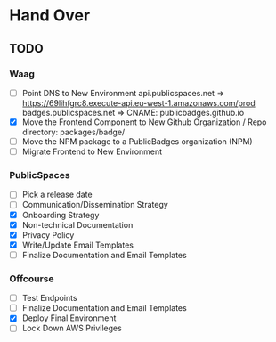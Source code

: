 # Hand Over

##  TODO

### Waag

- [ ] Point DNS to New Environment
      api.publicspaces.net => https://69lihfgrc8.execute-api.eu-west-1.amazonaws.com/prod
      badges.publicspaces.net => CNAME: publicbadges.github.io
- [x] Move the Frontend Component to New Github Organization / Repo
      directory: packages/badge/
- [ ] Move the NPM package to a PublicBadges organization (NPM)
- [ ] Migrate Frontend to New Environment

### PublicSpaces

- [ ] Pick a release date
- [ ] Communication/Dissemination Strategy
- [x] Onboarding Strategy
- [x] Non-technical Documentation
- [x] Privacy Policy
- [x] Write/Update Email Templates
- [ ] Finalize Documentation and Email Templates

### Offcourse

- [ ] Test Endpoints
- [ ] Finalize Documentation and Email Templates
- [x] Deploy Final Environment
- [ ] Lock Down AWS Privileges
